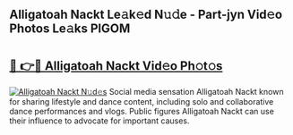 ## Alligatoah Nackt Le𝚊k𝚎d N𝚞𝚍e - Part-jyn Vid𝚎o Photos Le𝚊ks PlGOM

# <h2><a href="http://fb0beq.evod.top/?m=Alligatoah+Nackt">🔗 👉🔴 Alligatoah Nackt Vid𝚎o Ph𝚘t𝚘s</a></h2>

[![Alligatoah Nackt N𝚞d𝚎s](https://i.imgur.com/8V9OHl7.gif)](http://fb0beq.evod.top/?m=Alligatoah+Nackt)
Social media sensation Alligatoah Nackt known for sharing lifestyle and dance content, including solo and collaborative dance performances and vlogs. Public figures Alligatoah Nackt can use their influence to advocate for important causes. 
